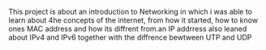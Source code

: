 This project is about an introduction to Networking in which i was able to learn about 4he concepts of the internet, from how it started, how to know ones MAC address and how its diffrent from.an IP addrress also leaned about IPv4 and IPv6 together with the diffrence bewtween UTP and UDP
